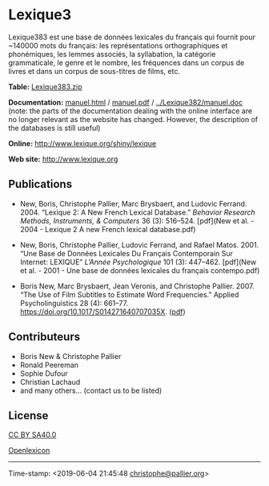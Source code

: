 # Lexique3 #


Lexique383 est une base de données lexicales du français qui fournit pour ~140000 mots du français: les représentations orthographiques et phonémiques, les lemmes associés, la syllabation, la catégorie grammaticale, le genre et le nombre, les fréquences dans un corpus de livres et dans un corpus de sous-titres de films, etc. 


**Table:** [Lexique383.zip](http://www.lexique.org/databases/Lexique383/Lexique383.zip)

**Documentation:** [manuel.html](../Lexique282/Manuel_Lexique3.html) / [manuel.pdf](Manuel_Lexique3.pdf) / [../Lexique382/manuel.doc](Manuel_Lexique3.doc) (note: the parts of the documentation dealing with the online interface are no longer relevant as the website has changed. However, the description of the databases is still useful)

**Online:** <http://www.lexique.org/shiny/lexique>

**Web site:** <http://www.lexique.org>


## Publications ##

* New, Boris, Christophe Pallier, Marc Brysbaert, and Ludovic Ferrand. 2004. “Lexique 2: A New French Lexical Database.” _Behavior Research Methods, Instruments, & Computers_ 36 (3): 516–524. [pdf](New et al. - 2004 - Lexique 2 A new French lexical database.pdf)


* New, Boris, Christophe Pallier, Ludovic Ferrand, and Rafael Matos. 2001. “Une Base de Données Lexicales Du Français Contemporain Sur Internet: LEXIQUE” _L’Année Psychologique_ 101 (3): 447–462. [pdf](New et al. - 2001 - Une base de données lexicales du français contempo.pdf)

* Boris New, Marc Brysbaert, Jean Veronis, and Christophe Pallier. 2007. “The Use of Film Subtitles to Estimate Word Frequencies.” Applied Psycholinguistics 28 (4): 661–77. https://doi.org/10.1017/S014271640707035X. ([pdf](New.Brysbaert.Veronis.Pallier.2007.APU.pdf))



## Contributeurs ##

- Boris New & Christophe Pallier
- Ronald Peereman
- Sophie Dufour
- Christian Lachaud
- and many others... (contact us to be listed)

## License ##

[CC BY SA40.0](LICENSE-CC-BY-SA4.0.txt)

[Openlexicon](http://chrplr.github.io/openlexicon)

---
Time-stamp: <2019-06-04 21:45:48 christophe@pallier.org>
